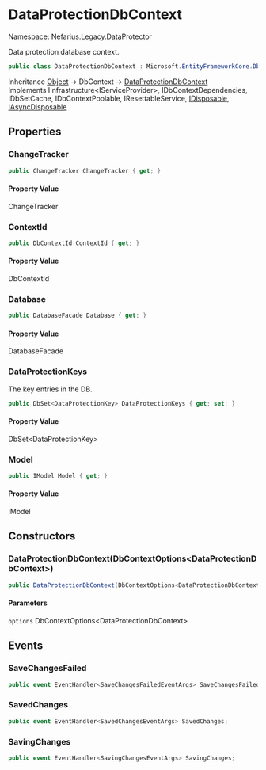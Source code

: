 # DataProtectionDbContext

Namespace: Nefarius.Legacy.DataProtector

Data protection database context.

```csharp
public class DataProtectionDbContext : Microsoft.EntityFrameworkCore.DbContext, Microsoft.EntityFrameworkCore.Infrastructure.IInfrastructure`1[[System.IServiceProvider, System.ComponentModel, Version=9.0.0.0, Culture=neutral, PublicKeyToken=b03f5f7f11d50a3a]], Microsoft.EntityFrameworkCore.Internal.IDbContextDependencies, Microsoft.EntityFrameworkCore.Internal.IDbSetCache, Microsoft.EntityFrameworkCore.Internal.IDbContextPoolable, Microsoft.EntityFrameworkCore.Infrastructure.IResettableService, System.IDisposable, System.IAsyncDisposable
```

Inheritance [Object](https://docs.microsoft.com/en-us/dotnet/api/system.object) → DbContext → [DataProtectionDbContext](./nefarius.legacy.dataprotector.dataprotectiondbcontext.md)<br>
Implements IInfrastructure&lt;IServiceProvider&gt;, IDbContextDependencies, IDbSetCache, IDbContextPoolable, IResettableService, [IDisposable](https://docs.microsoft.com/en-us/dotnet/api/system.idisposable), [IAsyncDisposable](https://docs.microsoft.com/en-us/dotnet/api/system.iasyncdisposable)

## Properties

### <a id="properties-changetracker"/>**ChangeTracker**

```csharp
public ChangeTracker ChangeTracker { get; }
```

#### Property Value

ChangeTracker<br>

### <a id="properties-contextid"/>**ContextId**

```csharp
public DbContextId ContextId { get; }
```

#### Property Value

DbContextId<br>

### <a id="properties-database"/>**Database**

```csharp
public DatabaseFacade Database { get; }
```

#### Property Value

DatabaseFacade<br>

### <a id="properties-dataprotectionkeys"/>**DataProtectionKeys**

The key entries in the DB.

```csharp
public DbSet<DataProtectionKey> DataProtectionKeys { get; set; }
```

#### Property Value

DbSet&lt;DataProtectionKey&gt;<br>

### <a id="properties-model"/>**Model**

```csharp
public IModel Model { get; }
```

#### Property Value

IModel<br>

## Constructors

### <a id="constructors-.ctor"/>**DataProtectionDbContext(DbContextOptions&lt;DataProtectionDbContext&gt;)**

```csharp
public DataProtectionDbContext(DbContextOptions<DataProtectionDbContext> options)
```

#### Parameters

`options` DbContextOptions&lt;DataProtectionDbContext&gt;<br>

## Events

### <a id="events-savechangesfailed"/>**SaveChangesFailed**

```csharp
public event EventHandler<SaveChangesFailedEventArgs> SaveChangesFailed;
```

### <a id="events-savedchanges"/>**SavedChanges**

```csharp
public event EventHandler<SavedChangesEventArgs> SavedChanges;
```

### <a id="events-savingchanges"/>**SavingChanges**

```csharp
public event EventHandler<SavingChangesEventArgs> SavingChanges;
```
